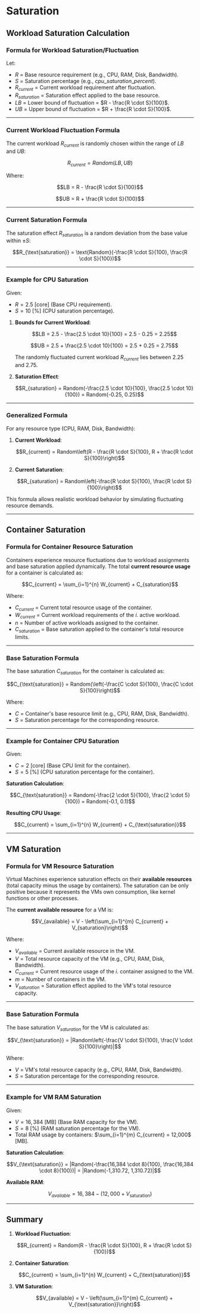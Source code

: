 # Saturation

## Workload Saturation Calculation

### **Formula for Workload Saturation/Fluctuation**

Let:

- $R$ = Base resource requirement (e.g., CPU, RAM, Disk, Bandwidth).
- $S$ = Saturation percentage (e.g., $cpu\_saturation\_percent$).
- $R_{current}$ = Current workload requirement after fluctuation.
- $R_{saturation}$ = Saturation effect applied to the base resource.
- $LB$ = Lower bound of fluctuation = $R - \frac{R \cdot S}{100}$.
- $UB$ = Upper bound of fluctuation = $R + \frac{R \cdot S}{100}$.

---

### **Current Workload Fluctuation Formula**

The current workload $R_{current}$ is randomly chosen within the range of $LB$ and $UB$:

$$R_{current} = Random(LB, UB)$$

Where:

$$LB = R - \frac{R \cdot S}{100}$$

$$UB = R + \frac{R \cdot S}{100}$$

---

### **Current Saturation Formula**

The saturation effect $R_{saturation}$ is a random deviation from the base value within $\pm S$:

$$R_{\text{saturation}} = \text{Random}(-\frac{R \cdot S}{100}, \frac{R \cdot S}{100})$$

---

### **Example for CPU Saturation**

Given:

- $R = 2.5$ [core] (Base CPU requirement).
- $S = 10$ [%] (CPU saturation percentage).

1. **Bounds for Current Workload**:

   $$LB = 2.5 - \frac{2.5 \cdot 10}{100} = 2.5 - 0.25 = 2.25$$

   $$UB = 2.5 + \frac{2.5 \cdot 10}{100} = 2.5 + 0.25 = 2.75$$

   The randomly fluctuated current workload $R_{current}$ lies between $2.25$ and $2.75$.

2. **Saturation Effect**:

   $$R_{saturation} = Random(-\frac{2.5 \cdot 10}{100}, \frac{2.5 \cdot 10}{100}) = Random(-0.25, 0.25)$$

---

### **Generalized Formula**

For any resource type (CPU, RAM, Disk, Bandwidth):

1. **Current Workload**:

   $$R_{current} = Random\left(R - \frac{R \cdot S}{100}, R + \frac{R \cdot S}{100}\right)$$

2. **Current Saturation**:

   $$R_{saturation} = Random\left(-\frac{R \cdot S}{100}, \frac{R \cdot S}{100}\right)$$

This formula allows realistic workload behavior by simulating fluctuating resource demands.

---

## Container Saturation

### **Formula for Container Resource Saturation**

Containers experience resource fluctuations due to workload assignments and base saturation applied dynamically. The total **current resource usage** for a container is calculated as:

$$C_{current} = \sum_{i=1}^{n} W_{current} + C_{saturation}$$

Where:

- $C_{current}$ = Current total resource usage of the container.
- $W_{current}$ = Current workload requirements of the $i.$ active workload.
- $n$ = Number of active workloads assigned to the container.
- $C_{saturation}$ = Base saturation applied to the container's total resource limits.

---

### **Base Saturation Formula**

The base saturation $C_{saturation}$ for the container is calculated as:

$$C_{\text{saturation}} = Random(\left(-\frac{C \cdot S}{100}, \frac{C \cdot S}{100}\right)$$

Where:

- $C$ = Container's base resource limit (e.g., CPU, RAM, Disk, Bandwidth).
- $S$ = Saturation percentage for the corresponding resource.

---

### **Example for Container CPU Saturation**

Given:

- $C = 2$ [core] (Base CPU limit for the container).
- $S = 5$ [%] (CPU saturation percentage for the container).

**Saturation Calculation**:

   $$C_{\text{saturation}} = Random(-\frac{2 \cdot 5}{100}, \frac{2 \cdot 5}{100}) = Random(-0.1, 0.1)$$

**Resulting CPU Usage**:

   $$C_{current} = \sum_{i=1}^{n} W_{current} + C_{\text{saturation}}$$

---

## VM Saturation

### **Formula for VM Resource Saturation**

Virtual Machines experience saturation effects on their **available resources** (total capacity minus the usage by containers).
The saturation can be only positive because it represents the VMs own consumption, like kernel functions or other processes.

The **current available resource** for a VM is:

$$V_{available} = V - \left(\sum_{i=1}^{m} C_{current} + V_{saturation}\right)$$

Where:

- $V_{available}$ = Current available resource in the VM.
- $V$ = Total resource capacity of the VM (e.g., CPU, RAM, Disk, Bandwidth).
- $C_{current}$ = Current resource usage of the $i$. container assigned to the VM.
- $m$ = Number of containers in the VM.
- $V_{saturation}$ = Saturation effect applied to the VM's total resource capacity.

---

### **Base Saturation Formula**

The base saturation $V_{saturation}$ for the VM is calculated as:

$$V_{\text{saturation}} = |Random\left(-\frac{V \cdot S}{100}, \frac{V \cdot S}{100}\right)|$$

Where:

- $V$ = VM's total resource capacity (e.g., CPU, RAM, Disk, Bandwidth).
- $S$ = Saturation percentage for the corresponding resource.

---

### **Example for VM RAM Saturation**

Given:

- $V = 16,384$ [MB] (Base RAM capacity for the VM).
- $S = 8$ [%] (RAM saturation percentage for the VM).
- Total RAM usage by containers: $\sum_{i=1}^{m} C_{current} = 12,000$ [MB].

**Saturation Calculation**:

   $$V_{\text{saturation}} = |Random(-\frac{16,384 \cdot 8}{100}, \frac{16,384 \cdot 8}{100})| = |Random(-1,310.72, 1,310.72)|$$

**Available RAM**:

   $$V_{available} = 16,384 - (12,000 + V_{\text{saturation}})$$

---

## Summary

1. **Workload Fluctuation**:

   $$R_{current} = Random(R - \frac{R \cdot S}{100}, R + \frac{R \cdot S}{100})$$

2. **Container Saturation**:

   $$C_{current} = \sum_{i=1}^{n} W_{current} + C_{\text{saturation}}$$

3. **VM Saturation**:

   $$V_{available} = V - \left(\sum_{i=1}^{m} C_{current} + V_{\text{saturation}}\right)$$
